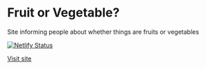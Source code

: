 # Fruit or Vegetable?
Site informing people about whether things are fruits or vegetables

[![Netlify Status](https://api.netlify.com/api/v1/badges/71717da7-2be8-4ed7-bd57-9029dce36e18/deploy-status)](https://app.netlify.com/sites/fruitorvegetable/deploys)

[Visit site](https://fruitorvegetable.netlify.com/)
